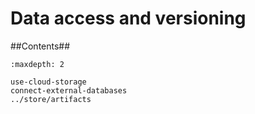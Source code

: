 # Data access and versioning



##Contents##
```{toctree}
:maxdepth: 2

use-cloud-storage
connect-external-databases
../store/artifacts
```